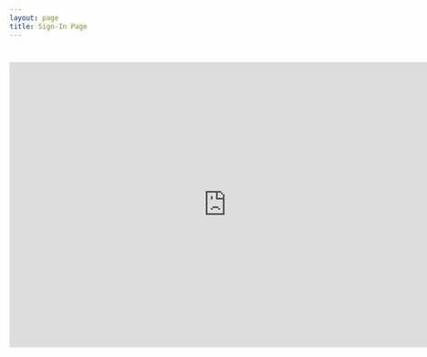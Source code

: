 ```yaml
---
layout: page
title: Sign-In Page
---
```

<div class="block">
	<h1>
  		<a href="" class="typewrite" data-period="2000" data-type='[ "You are really awesome because you made this meeting.","Sign in this page will make you more awesome and help us improve","Oh no.... Somebody just hacked me......."]'>
    	<span class="wrap"></span>
  		</a>
	</h1>
</div>
<div class="responsive-wrap">
  <iframe src="https://docs.google.com/forms/d/e/1FAIpQLSco4qlMSLeoBb6eF-yAbeY5PTyHTzLuXo5rmZao8E2iW6SpPQ/viewform?embedded=true" width="760" height="500" frameborder="0" scrolling="yes">Loading...</iframe>
</div>


